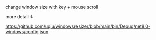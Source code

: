 change window size with key + mouse scroll

more detail ↓

https://github.com/uqiu/windowsresizer/blob/main/bin/Debug/net8.0-windows/config.json
